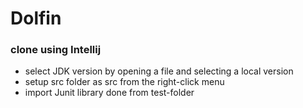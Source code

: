 # Dolfin

### clone using Intellij
- select JDK version by opening a file and selecting a local version
- setup src folder as src from the right-click menu 
- import Junit library done from test-folder
